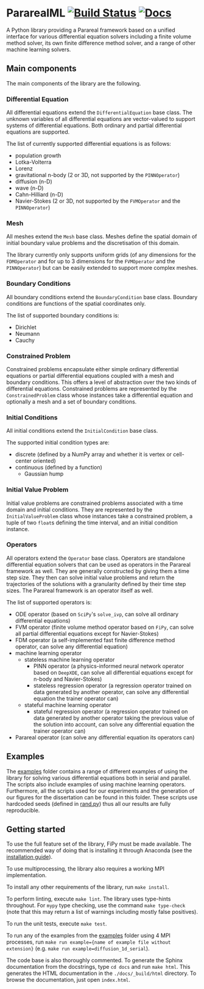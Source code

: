 # PararealML [![Build Status](https://travis-ci.org/ViktorC/PararealML.svg?branch=master)](https://travis-ci.org/ViktorC/PararealML) [![Docs](https://img.shields.io/badge/docs-latest-blue.svg)](https://pararealml.readthedocs.io/en/latest/index.html)

A Python library providing a Parareal framework based on a unified interface for various differential equation solvers including a finite volume method solver, its own finite difference method solver, and a range of other machine learning solvers.

## Main components

The main components of the library are the following.

### Differential Equation

All differential equations extend the `DifferentialEquation` base class. The unknown variables of all differential equations are vector-valued to support systems of differential equations. Both ordinary and partial differential equations are supported.

The list of currently supported differential equations is as follows:

 * population growth
 * Lotka-Volterra
 * Lorenz
 * gravitational n-body (2 or 3D, not supported by the `PINNOperator`)
 * diffusion (n-D)
 * wave (n-D)
 * Cahn-Hilliard (n-D)
 * Navier-Stokes (2 or 3D, not supported by the `FVMOperator` and the `PINNOperator`)

### Mesh

All meshes extend the `Mesh` base class. Meshes define the spatial domain of initial boundary value problems and the discretisation of this domain.

The library currently only supports uniform grids (of any dimensions for the `FDMOperator` and for up to 3 dimensions for the `FVMOperator` and the `PINNOperator`) but can be easily extended to support more complex meshes.

### Boundary Conditions

All boundary conditions extend the `BoundaryCondition` base class. Boundary conditions are functions of the spatial coordinates only.

The list of supported boundary conditions is:

 * Dirichlet
 * Neumann
 * Cauchy

### Constrained Problem

Constrained problems encapsulate either simple ordinary differential equations or partial differential equations coupled with a mesh and boundary conditions. This offers a level of abstraction over the two kinds of differential equations. Constrained problems are represented by the `ConstrainedProblem` class whose instances take a differential equation and optionally a mesh and a set of boundary conditions.

### Initial Conditions

All initial conditions extend the `InitialCondition` base class.

The supported initial condition types are:

 * discrete (defined by a NumPy array and whether it is vertex or cell-center oriented)
 * continuous (defined by a function)
    * Gaussian hump

### Initial Value Problem

Initial value problems are constrained problems associated with a time domain and initial conditions. They are represented by the `InitialValueProblem` class whose instances take a constrained problem, a tuple of two `float`s defining the time interval, and an initial condition instance.

### Operators

All operators extend the `Operator` base class. Operators are standalone differential equation solvers that can be used as operators in the Parareal framework as well. They are generally constructed by giving them a time step size. They then can solve initial value problems and return the trajectories of the solutions with a granularity defined by their time step sizes. The Parareal framework is an operator itself as well.

The list of supported operators is:

 * ODE operator (based on `SciPy`'s `solve_ivp`, can solve all ordinary differential equations)
 * FVM operator (finite volume method operator based on `FiPy`, can solve all partial differential equations except for Navier-Stokes)
 * FDM operator (a self-implemented fast finite difference method operator, can solve any differential equation)
 * machine learning operator
    * stateless machine learning operator
        * PINN operator (a physics-informed neural network operator based on `DeepXDE`, can solve all differential equations except for n-body and Navier-Stokes)
        * stateless regression operator (a regression operator trained on data generated by another operator, can solve any differential equation the trainer operator can)
    * stateful machine learning operator
        * stateful regression operator (a regression operator trained on data generated by another operator taking the previous value of the solution into account, can solve any differential equation the trainer operator can)
 * Parareal operator (can solve any differential equation its operators can)

## Examples

The [examples](https://git.ecdf.ed.ac.uk/msc-19-20/s1984842/tree/master/code/python/examples) folder contains a range of different examples of using the library for solving various differential equations both in serial and parallel. The scripts also include examples of using machine learning operators. Furthermore, all the scripts used for our experiments and the generation of our figures for the dissertation can be found in this folder. These scripts use hardcoded seeds (defined in [rand.py](https://git.ecdf.ed.ac.uk/msc-19-20/s1984842/blob/master/code/python/src/utils/rand.py)) thus all our results are fully reproducible. 

## Getting started
To use the full feature set of the library, FiPy must be made available. The recommended way of doing that is installing it through Anaconda (see the [installation guide](https://www.ctcms.nist.gov/fipy/INSTALLATION.html)).

To use multiprocessing, the library also requires a working MPI implementation.

To install any other requirements of the library, run `make install`.

To perform linting, execute `make lint`. The library uses type-hints throughout. For `mypy` type checking, use the command `make type-check` (note that this may return a list of warnings including mostly false positives).

To run the unit tests, execute `make test`.

To run any of the examples from the [examples](https://git.ecdf.ed.ac.uk/msc-19-20/s1984842/tree/master/code/python/examples) folder using 4 MPI processes, run `make run example={name of example file without extension}` (e.g. `make run example=diffusion_1d_serial`).

The code base is also thoroughly commented. To generate the Sphinx documentation from the docstrings, type `cd docs` and run `make html`. This generates the HTML documentation in the `./docs/_build/html` directory. To browse the documentation, just open `index.html`.